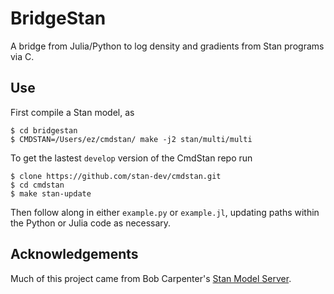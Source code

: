 # BridgeStan

A bridge from Julia/Python to log density and gradients from Stan programs via C.

## Use

First compile a Stan model, as

```
$ cd bridgestan
$ CMDSTAN=/Users/ez/cmdstan/ make -j2 stan/multi/multi
```

To get the lastest `develop` version of the CmdStan repo run

```
$ clone https://github.com/stan-dev/cmdstan.git
$ cd cmdstan
$ make stan-update
```

Then follow along in either `example.py` or `example.jl`, updating paths within
the Python or Julia code as necessary.


## Acknowledgements

Much of this project came from Bob Carpenter's [Stan Model
Server](https://github.com/bob-carpenter/stan-model-server/).
